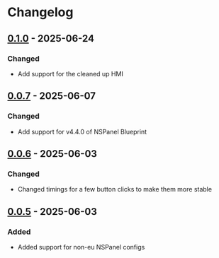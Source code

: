 # Changelog

## [0.1.0] - 2025-06-24

### Changed

- Add support for the cleaned up HMI


## [0.0.7] - 2025-06-07

### Changed

- Add support for v4.4.0 of NSPanel Blueprint


## [0.0.6] - 2025-06-03

### Changed

- Changed timings for a few button clicks to make them more stable

## [0.0.5] - 2025-06-03

### Added

- Added support for non-eu NSPanel configs

[unreleased]: https://github.com/sztupy/nextion-editor-docker/compare/v0.1.0...HEAD
[0.1.0]: https://github.com/sztupy/nextion-editor-docker/compare/v0.0.7...v0.1.0
[0.0.7]: https://github.com/sztupy/nextion-editor-docker/compare/v0.0.6...v0.0.7
[0.0.6]: https://github.com/sztupy/nextion-editor-docker/compare/v0.0.5...v0.0.6
[0.0.5]: https://github.com/sztupy/nextion-editor-docker/compare/v0.0.4...v0.0.5
